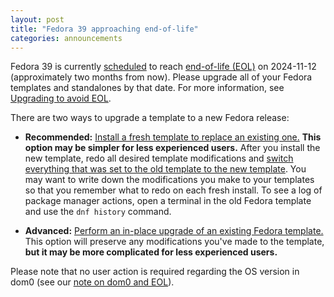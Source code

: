 ```yaml
---
layout: post
title: "Fedora 39 approaching end-of-life"
categories: announcements
---
```


Fedora 39 is currently [scheduled](https://fedorapeople.org/groups/schedule/f-39/f-39-key-tasks.html) to reach [end-of-life (EOL)](https://fedoraproject.org/wiki/End_of_life) on 2024-11-12 (approximately two months from now). Please upgrade all of your Fedora templates and standalones by that date. For more information, see [Upgrading to avoid EOL](/doc/how-to-update/#upgrading-to-avoid-eol).

There are two ways to upgrade a template to a new Fedora release:

- **Recommended:** [Install a fresh template to replace an existing one.](/doc/templates/fedora/#installing) **This option may be simpler for less experienced users.** After you install the new template, redo all desired template modifications and [switch everything that was set to the old template to the new template](/doc/templates/#switching). You may want to write down the modifications you make to your templates so that you remember what to redo on each fresh install. To see a log of package manager actions, open a terminal in the old Fedora template and use the `dnf history` command.

- **Advanced:** [Perform an in-place upgrade of an existing Fedora template.](/doc/templates/fedora/in-place-upgrade/) This option will preserve any modifications you've made to the template, **but it may be more complicated for less experienced users.**

Please note that no user action is required regarding the OS version in dom0 (see our [note on dom0 and EOL](/doc/supported-releases/#note-on-dom0-and-eol)).
